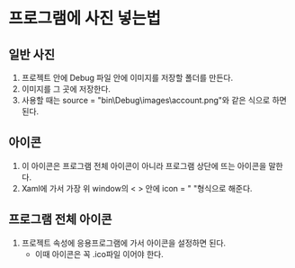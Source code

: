 # 프로그램에 사진 넣는법

## 일반 사진
1.	프로젝트 안에 Debug 파일 안에 이미지를 저장할 폴더를 만든다.
2.	이미지를 그 곳에 저장한다.
3.  사용할 때는 source = "bin\Debug\images\account.png"와 같은 식으로 하면 된다.

## 아이콘
1.  이 아이콘은 프로그램 전체 아이콘이 아니라 프로그램 상단에 뜨는 아이콘을 말한다.
2.  Xaml에 가서 가장 위 window의 < > 안에 icon = " "형식으로 해준다.

## 프로그램 전체 아이콘
1.  프로젝트 속성에 응용프로그램에 가서 아이콘을 설정하면 된다.
      * 이때 아이콘은 꼭 .ico파일 이어야 한다.
